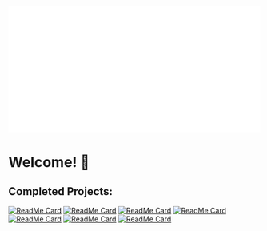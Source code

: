 ![Metrics](./github-metrics.svg)

# Welcome! 👋

## Completed Projects:
[![ReadMe Card](https://github-readme-stats.vercel.app/api/pin/?username=agi-dude&repo=Face-Restoration-WebUI)]([https://github.com/madushadhanushka/differ](https://github.com/agi-dude/Face-Restoration-WebUI))
[![ReadMe Card](https://github-readme-stats.vercel.app/api/pin/?username=agi-dude&repo=chainlit-rag)]([https://github.com/madushadhanushka/differ](https://github.com/agi-dude/chainlit-rag))
[![ReadMe Card](https://github-readme-stats.vercel.app/api/pin/?username=agi-dude&repo=UrduRomanizerUI)]([https://github.com/madushadhanushka/differ](https://github.com/agi-dude/UrduRomanizerUI))
[![ReadMe Card](https://github-readme-stats.vercel.app/api/pin/?username=agi-dude&repo=pretraining-generator)]([https://github.com/madushadhanushka/differ](https://github.com/agi-dude/pretraining-generator))
[![ReadMe Card](https://github-readme-stats.vercel.app/api/pin/?username=agi-dude&repo=AI-RPG)]([https://github.com/madushadhanushka/differ](https://github.com/agi-dude/AI-RPG))
[![ReadMe Card](https://github-readme-stats.vercel.app/api/pin/?username=agi-dude&repo=AtomOfThoughts)]([https://github.com/madushadhanushka/differ](https://github.com/agi-dude/AtomOfThoughts))
[![ReadMe Card](https://github-readme-stats.vercel.app/api/pin/?username=agi-dude&repo=MatrixTextGenerator)]([https://github.com/madushadhanushka/differ](https://github.com/agi-dude/MatrixTextGenerator))
